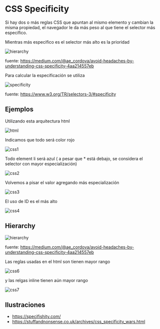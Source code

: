 # CSS Specificity

Si hay dos o más reglas CSS que apuntan al mismo elemento y cambian la misma propiedad, el navegador le da más peso al que tiene el selector más específico.

Mientras más especifico es el selector más alto es la prioridad

![hierarchy](./images/jerarquia.png)

fuente: <https://medium.com/@ae_cordova/avoid-headaches-by-understanding-css-specificity-4aa214557eb>

Para calcular la especificación se utiliza

![specificity](./images/specificityw3.PNG)

fuente: <https://www.w3.org/TR/selectors-3/#specificity>

## Ejemplos

Utilizando esta arquitectura html

![html](./images/htmlexample.PNG)

Indicamos que todo será color rojo

![css1](./images/1csshtml.PNG)

Todo element li será azul ( a pesar que * está debajo, se considera el selector con mayor especialización)

![css2](./images/2csshtml.PNG)

Volvemos a pisar el valor agregando más especialización

![css3](./images/3csshtml.PNG)

El uso de ID es el más alto

![css4](./images/4csshtml.PNG)

## Hierarchy

![hierarchy](./images/jerarquia2.png)

fuente: <https://medium.com/@ae_cordova/avoid-headaches-by-understanding-css-specificity-4aa214557eb>

Las reglas usadas en el html son tienen mayor rango

![css6](./images/6csshtml.PNG)

y las relgas inline tienen aún mayor rango

![css7](./images/7csshtml.PNG)

## Ilustraciones

- <https://specifishity.com/>
- <https://stuffandnonsense.co.uk/archives/css_specificity_wars.html>
